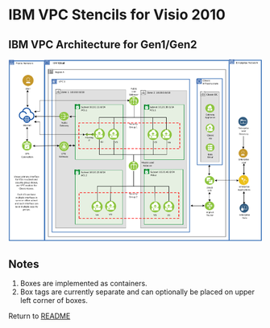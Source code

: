 # IBM VPC Stencils for Visio 2010

## IBM VPC Architecture for Gen1/Gen2
![VPCArchitecture](/images/ibm_vpc_architecture_visio.png)

## Notes

1. Boxes are implemented as containers.
2. Box tags are currently separate and can optionally be placed on upper left corner of boxes.

Return to [README](/README.md)
